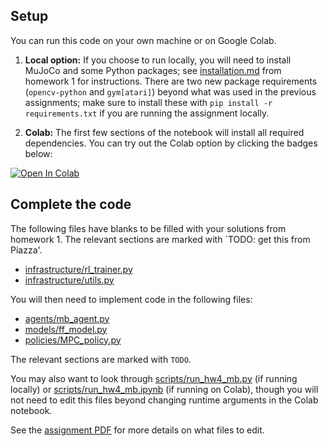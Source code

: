 ## Setup

You can run this code on your own machine or on Google Colab. 

1. **Local option:** If you choose to run locally, you will need to install MuJoCo and some Python packages; see [installation.md](../hw1/installation.md) from homework 1 for instructions. There are two new package requirements (`opencv-python` and `gym[atari]`) beyond what was used in the previous assignments; make sure to install these with `pip install -r requirements.txt` if you are running the assignment locally.

2. **Colab:** The first few sections of the notebook will install all required dependencies. You can try out the Colab option by clicking the badges below:

[![Open In Colab](https://colab.research.google.com/assets/colab-badge.svg)](https://colab.research.google.com/github/NKNY/homework_fall2020/blob/master/hw4/cs285/scripts/run_hw4_mb.ipynb)

## Complete the code

The following files have blanks to be filled with your solutions from homework 1. The relevant sections are marked with `TODO: get this from Piazza'.

- [infrastructure/rl_trainer.py](cs285/infrastructure/rl_trainer.py)
- [infrastructure/utils.py](cs285/infrastructure/utils.py)

You will then need to implement code in the following files:
- [agents/mb_agent.py](cs285/agents/mb_agent.py)
- [models/ff_model.py](cs285/models/ff_model.py)
- [policies/MPC_policy.py](cs285/policies/MPC_policy.py)

The relevant sections are marked with `TODO`.

You may also want to look through [scripts/run_hw4_mb.py](cs285/scripts/run_hw4_mb.py) (if running locally) or [scripts/run_hw4_mb.ipynb](cs285/scripts/run_hw4_mb.ipynb) (if running on Colab), though you will not need to edit this files beyond changing runtime arguments in the Colab notebook.

See the [assignment PDF](cs285_hw4.pdf) for more details on what files to edit.


